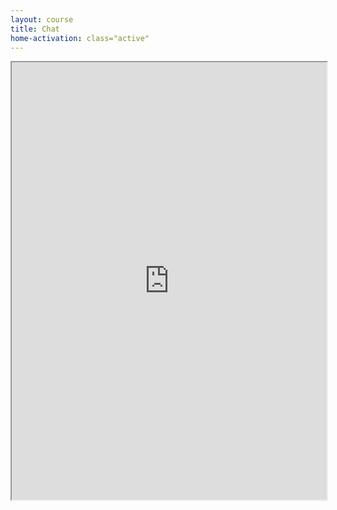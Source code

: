 ```yaml
---
layout: course
title: Chat
home-activation: class="active"
---
```

<iframe src="http://webchat.freenode.net?randomnick=1&amp;channels=%23sfu-cmpt474&amp;prompt=1" width="100%" height="700"></iframe>